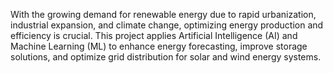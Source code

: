 With the growing demand for renewable energy due to rapid urbanization, industrial expansion, and climate change, optimizing energy production and efficiency is crucial. This project applies Artificial Intelligence (AI) and Machine Learning (ML) to enhance energy forecasting, improve storage solutions, and optimize grid distribution for solar and wind energy systems.
